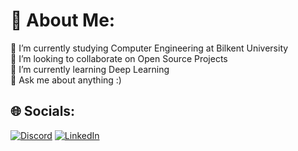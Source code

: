 # 💫 About Me:
🔭 I’m currently studying Computer Engineering at Bilkent University<br>👯 I’m looking to collaborate on Open Source Projects<br>🌱 I’m currently learning Deep Learning<br>💬 Ask me about anything :)<br>


## 🌐 Socials:
[![Discord](https://img.shields.io/badge/Discord-%237289DA.svg?logo=discord&logoColor=white)](https://discord.gg/https://discord.gg/n5Zs4bHU7n) [![LinkedIn](https://img.shields.io/badge/LinkedIn-%230077B5.svg?logo=linkedin&logoColor=white)](https://linkedin.com/in/saad-khan-6a30641b2) 
